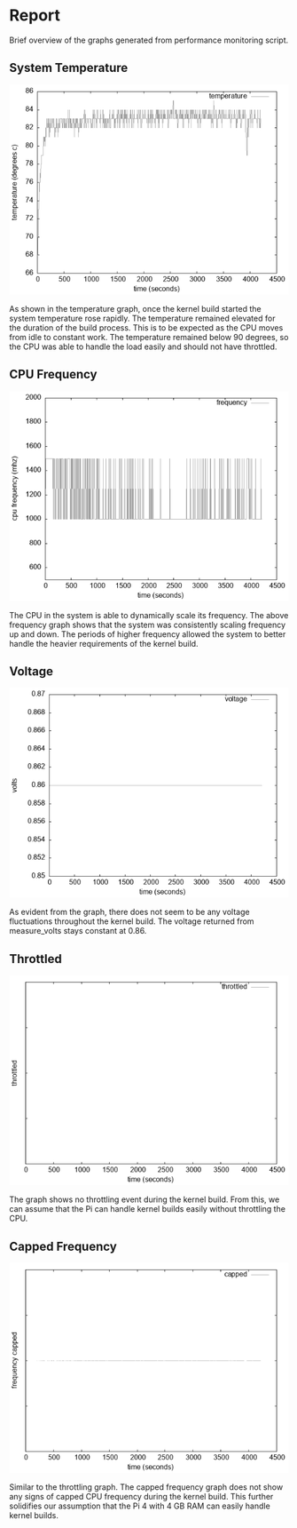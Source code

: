 # Report

Brief overview of the graphs generated from performance monitoring script.

## System Temperature

![Temperature Graph](./graphs/temp-graph.png)

As shown in the temperature graph, once the kernel build started the system temperature rose rapidly. The temperature remained elevated for the duration of the build process. This is to be expected as the CPU moves from idle to constant work. The temperature remained below 90 degrees, so the CPU was able to handle the load easily and should not have throttled.

## CPU Frequency

![CPU Frequency](./graphs/freq-graph.png)

The CPU in the system is able to dynamically scale its frequency. The above frequency graph shows that the system was consistently scaling frequency up and down. The periods of higher frequency allowed the system to better handle the heavier requirements of the kernel build.

## Voltage

![Voltage](./graphs/volt-graph.png)

As evident from the graph, there does not seem to be any voltage fluctuations throughout the kernel build. The voltage returned from measure_volts stays constant at 0.86.  

## Throttled

![Throttled](./graphs/throttled-graph.png)

The graph shows no throttling event during the kernel build. From this, we can assume that the Pi can handle kernel builds easily without throttling the CPU.

## Capped Frequency

![Capped Frequency](./graphs/cap-graph.png)

Similar to the throttling graph. The capped frequency graph does not show any signs of capped CPU frequency during the kernel build. This further solidifies our assumption that the Pi 4 with 4 GB RAM can easily handle kernel builds.
